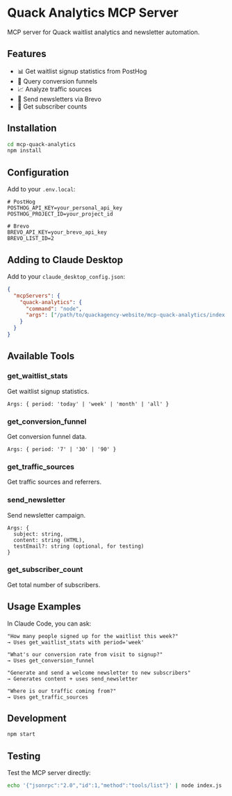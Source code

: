 # Quack Analytics MCP Server

MCP server for Quack waitlist analytics and newsletter automation.

## Features

- 📊 Get waitlist signup statistics from PostHog
- 🔄 Query conversion funnels
- 📈 Analyze traffic sources
- 📧 Send newsletters via Brevo
- 👥 Get subscriber counts

## Installation

```bash
cd mcp-quack-analytics
npm install
```

## Configuration

Add to your `.env.local`:

```env
# PostHog
POSTHOG_API_KEY=your_personal_api_key
POSTHOG_PROJECT_ID=your_project_id

# Brevo
BREVO_API_KEY=your_brevo_api_key
BREVO_LIST_ID=2
```

## Adding to Claude Desktop

Add to your `claude_desktop_config.json`:

```json
{
  "mcpServers": {
    "quack-analytics": {
      "command": "node",
      "args": ["/path/to/quackagency-website/mcp-quack-analytics/index.js"]
    }
  }
}
```

## Available Tools

### get_waitlist_stats
Get waitlist signup statistics.
```
Args: { period: 'today' | 'week' | 'month' | 'all' }
```

### get_conversion_funnel
Get conversion funnel data.
```
Args: { period: '7' | '30' | '90' }
```

### get_traffic_sources
Get traffic sources and referrers.

### send_newsletter
Send newsletter campaign.
```
Args: {
  subject: string,
  content: string (HTML),
  testEmail?: string (optional, for testing)
}
```

### get_subscriber_count
Get total number of subscribers.

## Usage Examples

In Claude Code, you can ask:

```
"How many people signed up for the waitlist this week?"
→ Uses get_waitlist_stats with period='week'

"What's our conversion rate from visit to signup?"
→ Uses get_conversion_funnel

"Generate and send a welcome newsletter to new subscribers"
→ Generates content + uses send_newsletter

"Where is our traffic coming from?"
→ Uses get_traffic_sources
```

## Development

```bash
npm start
```

## Testing

Test the MCP server directly:

```bash
echo '{"jsonrpc":"2.0","id":1,"method":"tools/list"}' | node index.js
```
